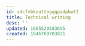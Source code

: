 ```yaml
---
id: s4cfvbkouttogqqpzdpbwtf
title: Technical writing
desc: ''
updated: 1665520583695
created: 1646769703821
---
```


